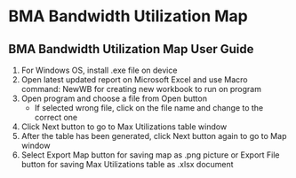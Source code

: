 # BMA Bandwidth Utilization Map

## BMA Bandwidth Utilization Map User Guide
1.	For Windows OS, install .exe file on device
2.	Open latest updated report on Microsoft Excel and use Macro command: NewWB for creating new workbook to run on program
3.	Open program and choose a file from Open button
	- If selected wrong file, click on the file name and change to the correct one
4.	Click Next button to go to Max Utilizations table window
5.	After the table has been generated, click Next button again to go to Map window
6.	Select Export Map button for saving map as .png picture or Export File button for saving Max Utilizations table as .xlsx document
